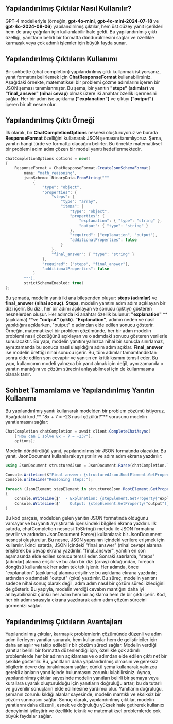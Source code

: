 ## Yapılandırılmış Çıktılar Nasıl Kullanılır?

GPT-4 modelleriyle (örneğin, **gpt-4o-mini**, **gpt-4o-mini-2024-07-18** ve **gpt-4o-2024-08-06**) yapılandırılmış çıktılar, hem üst düzey yanıt içerikleri hem de araç çağrıları için kullanılabilir hale geldi. Bu yapılandırılmış çıktı özelliği, yanıtların belirli bir formatta döndürülmesini sağlar ve özellikle karmaşık veya çok adımlı işlemler için büyük fayda sunar.

## Yapılandırılmış Çıktıların Kullanımı
Bir sohbette (chat completion) yapılandırılmış çıktı kullanmak istiyorsanız, yanıt formatını belirlemek için **ChatResponseFormat** kullanabilirsiniz. Aşağıdaki örnekte, matematiksel bir problemi çözme adımlarını içeren bir JSON şeması tanımlanmıştır. Bu şema, bir yanıtın **"steps" (adımlar)** ve **"final_answer" (nihai cevap)** olmak üzere iki anahtar özellik içermesini sağlar. Her bir adım ise açıklama **("explanation")** ve çıktıyı **("output")** içeren bir alt nesne olur.


## Yapılandırılmış Çıktı Örneği

İlk olarak, bir **ChatCompletionOptions** nesnesi oluşturuyoruz ve burada **ResponseFormat** özelliğini kullanarak JSON şemasını tanımlıyoruz. Şema, yanıtın hangi türde ve formatta olacağını belirler. Bu örnekte matematiksel bir problemi adım adım çözen bir model yanıtı hedeflenmektedir.

```csharp
ChatCompletionOptions options = new()
{
    ResponseFormat = ChatResponseFormat.CreateJsonSchemaFormat(
        name: "math_reasoning",
        jsonSchema: BinaryData.FromString("""
            {
                "type": "object",
                "properties": {
                    "steps": {
                        "type": "array",
                        "items": {
                            "type": "object",
                            "properties": {
                                "explanation": { "type": "string" },
                                "output": { "type": "string" }
                            },
                            "required": ["explanation", "output"],
                            "additionalProperties": false
                        }
                    },
                    "final_answer": { "type": "string" }
                },
                "required": ["steps", "final_answer"],
                "additionalProperties": false
            }
        """),
        strictSchemaEnabled: true)
};
```
Bu şemada, modelin yanıtı iki ana bileşenden oluşur: **steps (adımlar)** ve **final_answer (nihai sonuç)**. **Steps**, modelin yanıtını adım adım açıklayan bir dizi içerir. Bu dizi, her bir adımı açıklayan ve sonucu (çıktıyı) gösteren nesnelerden oluşur. Her adımda iki anahtar özellik bulunur: **"explanation"** **(açıklama) **ve **"output" (çıktı)**. **"Explanation"**, adımın neden ve nasıl yapıldığını açıklarken, "output" o adımdan elde edilen sonucu gösterir. Örneğin, matematiksel bir problem çözümünde, her bir adım modelin problemi nasıl çözdüğünü açıklayan ve o adımdaki sonucu gösteren verilerle sunulacaktır. Bu yapı, modelin yanıtını yalnızca nihai bir sonuçla sınırlamaz, aynı zamanda bu sonuca nasıl ulaşıldığını adım adım açıklar. **Final_answer** ise modelin ürettiği nihai sonucu içerir. Bu, tüm adımlar tamamlandıktan sonra elde edilen son cevaptır ve yanıtın en kritik kısmını temsil eder. Bu yapı, kullanıcının modeli yalnızca bir yanıt almak için değil, aynı zamanda o yanıtın mantığını ve çözüm sürecini anlayabilmesi için de kullanmasına olanak tanır.

## Sohbet Tamamlama ve Yapılandırılmış Yanıtın Kullanımı

Bu yapılandırılmış yanıtı kullanarak modelden bir problem çözümü istiyoruz. Aşağıdaki kod,** "8x + 7 = -23 nasıl çözülür?"** sorusunu modelin yanıtlamasını sağlar:

```csharp
ChatCompletion chatCompletion = await client.CompleteChatAsync(
    ["How can I solve 8x + 7 = -23?"], 
    options);
```

Modelin döndürdüğü yanıt, yapılandırılmış bir JSON formatında olacaktır. Bu yanıt, JsonDocument kullanılarak ayrıştırılır ve adım adım ekrana yazdırılır:

```csharp
using JsonDocument structuredJson = JsonDocument.Parse(chatCompletion.ToString());

Console.WriteLine($"Final answer: {structuredJson.RootElement.GetProperty("final_answer").GetString()}");
Console.WriteLine("Reasoning steps:");

foreach (JsonElement stepElement in structuredJson.RootElement.GetProperty("steps").EnumerateArray())
{
    Console.WriteLine($"  - Explanation: {stepElement.GetProperty("explanation").GetString()}");
    Console.WriteLine($"    Output: {stepElement.GetProperty("output")}");
}
```
Bu kod parçası, modelden gelen yanıtın JSON formatında olduğunu varsayar ve bu yanıtı ayrıştırarak içerisindeki bilgileri ekrana yazdırır. İlk satırda, chatCompletion nesnesi ToString() metodu ile JSON formatına çevrilir ve ardından JsonDocument.Parse() kullanılarak bir JsonDocument nesnesi oluşturulur. Bu nesne, JSON yapısının içindeki verilere erişmek için kullanılır. İkinci satırda, JSON içindeki "final_answer" (nihai cevap) alanına erişilerek bu cevap ekrana yazdırılır. "final_answer", yanıtın en son aşamasında elde edilen sonucu temsil eder. Sonraki satırlarda, "steps" (adımlar) alanına erişilir ve bu alan bir dizi (array) olduğundan, foreach döngüsü kullanılarak her adım tek tek işlenir. Her adımda, önce "explanation" (açıklama) alanına erişilir ve bu açıklama ekrana yazdırılır; ardından o adımdaki "output" (çıktı) yazdırılır. Bu süreç, modelin yanıtını sadece nihai sonuç olarak değil, adım adım nasıl bir çözüm süreci izlediğini de gösterir. Bu yapıyla, modelin verdiği cevabın mantığını daha iyi anlayabilirsiniz çünkü her adım hem bir açıklama hem de bir çıktı içerir. Kod, her bir adımı sırasıyla ekrana yazdırarak adım adım çözüm sürecini görmenizi sağlar.


## Yapılandırılmış Çıktıların Avantajları

Yapılandırılmış çıktılar, karmaşık problemlerin çözümünde düzenli ve adım adım ilerleyen yanıtlar sunarak, hem kullanıcılar hem de geliştiriciler için daha anlaşılır ve takip edilebilir bir çözüm süreci sağlar. Modelin verdiği yanıtlar belirli bir formatta düzenlendiği için, özellikle çok adımlı problemlerde her bir adımın açıklaması ve o adımdan elde edilen çıktı net bir şekilde gösterilir. Bu, yanıtların daha yapılandırılmış olmasını ve gereksiz bilgilerin devre dışı bırakılmasını sağlar, çünkü şema kullanarak yalnızca gerekli alanların yanıt içinde bulunmasını zorunlu kılabilirsiniz. Ayrıca, yapılandırılmış çıktılar sayesinde modelin yanıtları belirli bir şemaya veya kurallara uyarak oluşturulduğu için yanıtların doğruluğu artar; bu da tutarlı ve güvenilir sonuçların elde edilmesine yardımcı olur. Yanıtların doğruluğu, şemanın zorunlu kıldığı alanlar sayesinde, modelin mantıklı ve eksiksiz bir çözüm sunmasını sağlar. Sonuç olarak, yapılandırılmış çıktılar, modelin yanıtlarını daha düzenli, esnek ve doğruluğu yüksek hale getirerek kullanıcı deneyimini iyileştirir ve özellikle teknik ve matematiksel problemlerde çok büyük faydalar sağlar.








